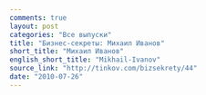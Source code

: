 ```yaml
---
comments: true
layout: post
categories: "Все выпуски"
title: "Бизнес-секреты: Михаил Иванов"
short_title: "Михаил Иванов"
english_short_title: "Mikhail-Ivanov"
source_link: "http://tinkov.com/bizsekrety/44"
date: "2010-07-26"
---
```

